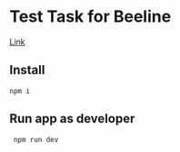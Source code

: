 # Test Task for Beeline

[Link](https://delightful-llama-fac9f2.netlify.app/)

## Install

```
npm i
```

## Run app as developer

```
 npm run dev
```
